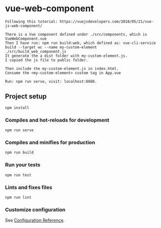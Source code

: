 # vue-web-component
```
Following this tutorial: https://vuejsdevelopers.com/2018/05/21/vue-js-web-component/

There is a Vue component defined under ./src/components, which is VueWebComponent.vue
Then I have run: npm run build:web, which defined as: vue-cli-service build --target wc --name my-custom-element ./src/build_web_component.js
It generate the a dist folder with my-custom-element.js. 
I copied the js file to public folder. 

Then include the my-custom-element.js in index.html. 
Consume the <my-custom-element> custom tag in App.vue

Run: npm run serve, visit: localhost:8080. 
```


## Project setup
```
npm install
```

### Compiles and hot-reloads for development
```
npm run serve
```

### Compiles and minifies for production
```
npm run build
```

### Run your tests
```
npm run test
```

### Lints and fixes files
```
npm run lint
```

### Customize configuration
See [Configuration Reference](https://cli.vuejs.org/config/).
